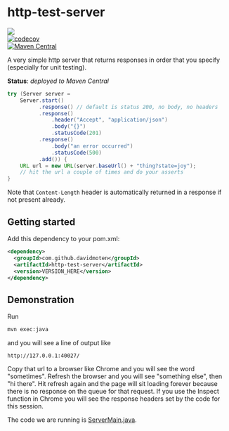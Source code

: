 # http-test-server
<a href="https://github.com/davidmoten/http-test-server/actions/workflows/ci.yml"><img src="https://github.com/davidmoten/http-test-server/actions/workflows/ci.yml/badge.svg"/></a><br/>
[![codecov](https://codecov.io/gh/davidmoten/http-test-server/branch/master/graph/badge.svg?token=ZB09DXBFXM)](https://codecov.io/gh/davidmoten/http-test-server)<br/>
[![Maven Central](https://maven-badges.herokuapp.com/maven-central/com.github.davidmoten/http-test-server/badge.svg?style=flat)](https://maven-badges.herokuapp.com/maven-central/com.github.davidmoten/http-test-server)<br/>

A very simple http server that returns responses in order that you specify (especially for unit testing).

**Status**: *deployed to Maven Central*

```java
try (Server server = 
    Server.start()
          .response() // default is status 200, no body, no headers
          .response() 
              .header("Accept", "application/json")
              .body("{}")
              .statusCode(201)
          .response()
              .body("an error occurred")
              .statusCode(500)
          .add()) {
    URL url = new URL(server.baseUrl() + "thing?state=joy");
    // hit the url a couple of times and do your asserts
}

```
Note that `Content-Length` header is automatically returned in a response if not present already.

## Getting started
Add this dependency to your pom.xml:
```xml
<dependency>
  <groupId>com.github.davidmoten</groupId>
  <artifactId>http-test-server</artifactId>
  <version>VERSION_HERE</version>
</dependency>
```

## Demonstration
Run 
```bash
mvn exec:java
```
and you will see a line of output like 
```
http://127.0.0.1:40027/
```
Copy that url to a browser like Chrome and you will see the word "sometimes". Refresh the browser and you will see "something else", then "hi there". Hit refresh again and the page will sit loading forever because there is no response on the queue for that request. If you use the Inspect function in Chrome you will see the response headers set by the code for this session. 

The code we are running is [ServerMain.java](https://github.com/davidmoten/http-test-server/blob/master/src/test/java/com/github/davidmoten/http/test/server/ServerMain.java).
